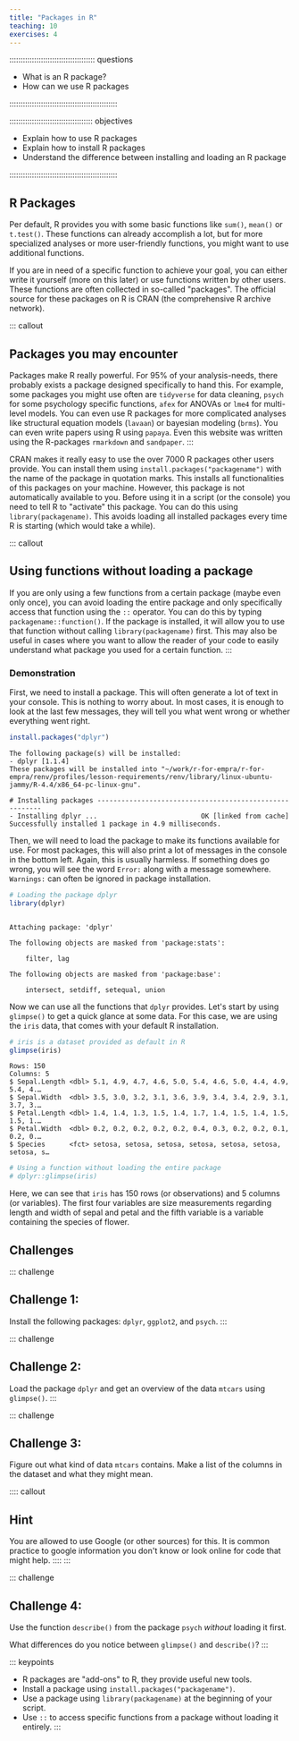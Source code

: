 ```yaml
---
title: "Packages in R"
teaching: 10
exercises: 4
---
```


:::::::::::::::::::::::::::::::::::::: questions 

- What is an R package?
- How can we use R packages

::::::::::::::::::::::::::::::::::::::::::::::::

::::::::::::::::::::::::::::::::::::: objectives

- Explain how to use R packages
- Explain how to install R packages
- Understand the difference between installing and loading an R package

::::::::::::::::::::::::::::::::::::::::::::::::

## R Packages

Per default, R provides you with some basic functions like `sum()`, `mean()` or `t.test()`. These functions can already accomplish a lot, but for more specialized analyses or more user-friendly functions, you might want to use additional functions.

If you are in need of a specific function to achieve your goal, you can either write it yourself (more on this later) or use functions written by other users. These functions are often collected in so-called "packages". The official source for these packages on R is CRAN (the comprehensive R archive network).

::: callout
## Packages you may encounter
Packages make R really powerful. For 95% of your analysis-needs, there probably exists a package designed specifically to hand this. For example, some packages you might use often are `tidyverse` for data cleaning, `psych` for some psychology specific functions, `afex` for ANOVAs or `lme4` for multi-level models. You can even use R packages for more complicated analyses like structural equation models (`lavaan`) or bayesian modeling (`brms`). You can even write papers using R using `papaya`. Even this website was written using the R-packages `rmarkdown` and `sandpaper`.
:::

CRAN makes it really easy to use the over 7000 R packages other users provide. You can install them using `install.packages("packagename")` with the name of the package in quotation marks. This installs all functionalities of this packages on your machine. However, this package is not automatically available to you. Before using it in a script (or the console) you need to tell R to "activate" this package. You can do this using `library(packagename)`. This avoids loading all installed packages every time R is starting (which would take a while).

::: callout
## Using functions without loading a package
If you are only using a few functions from a certain package (maybe even only once), you can avoid loading the entire package and only specifically access that function using the `::` operator. You can do this by typing `packagename::function()`. If the package is installed, it will allow you to use that function without calling `library(packagename)` first. This may also be useful in cases where you want to allow the reader of your code to easily understand what package you used for a certain function.
:::

### Demonstration
First, we need to install a package. This will often generate a lot of text in your console. This is nothing to worry about. In most cases, it is enough to look at the last few messages, they will tell you what went wrong or whether everything went right.

``` r
install.packages("dplyr")
```

``` output
The following package(s) will be installed:
- dplyr [1.1.4]
These packages will be installed into "~/work/r-for-empra/r-for-empra/renv/profiles/lesson-requirements/renv/library/linux-ubuntu-jammy/R-4.4/x86_64-pc-linux-gnu".

# Installing packages --------------------------------------------------------
- Installing dplyr ...                          OK [linked from cache]
Successfully installed 1 package in 4.9 milliseconds.
```

Then, we will need to load the package to make its functions available for use. For most packages, this will also print a lot of messages in the console in the bottom left. Again, this is usually harmless. If something does go wrong, you will see the word `Error:` along with a message somewhere. `Warnings:` can often be ignored in package installation. 


``` r
# Loading the package dplyr
library(dplyr)
```

``` output

Attaching package: 'dplyr'
```

``` output
The following objects are masked from 'package:stats':

    filter, lag
```

``` output
The following objects are masked from 'package:base':

    intersect, setdiff, setequal, union
```

Now we can use all the functions that `dplyr` provides. Let's start by using `glimpse()` to get a quick glance at some data. For this case, we are using the `iris` data, that comes with your default R installation.


``` r
# iris is a dataset provided as default in R
glimpse(iris)
```

``` output
Rows: 150
Columns: 5
$ Sepal.Length <dbl> 5.1, 4.9, 4.7, 4.6, 5.0, 5.4, 4.6, 5.0, 4.4, 4.9, 5.4, 4.…
$ Sepal.Width  <dbl> 3.5, 3.0, 3.2, 3.1, 3.6, 3.9, 3.4, 3.4, 2.9, 3.1, 3.7, 3.…
$ Petal.Length <dbl> 1.4, 1.4, 1.3, 1.5, 1.4, 1.7, 1.4, 1.5, 1.4, 1.5, 1.5, 1.…
$ Petal.Width  <dbl> 0.2, 0.2, 0.2, 0.2, 0.2, 0.4, 0.3, 0.2, 0.2, 0.1, 0.2, 0.…
$ Species      <fct> setosa, setosa, setosa, setosa, setosa, setosa, setosa, s…
```

``` r
# Using a function without loading the entire package
# dplyr::glimpse(iris)
```

Here, we can see that `iris` has 150 rows (or observations) and 5 columns (or variables). The first four variables are size measurements regarding length and width of sepal and petal and the fifth variable is a variable containing the species of flower.

## Challenges

::: challenge
## Challenge 1:

Install the following packages: `dplyr`, `ggplot2`, and `psych`.
:::

::: challenge
## Challenge 2:

Load the package `dplyr` and get an overview of the data `mtcars` using `glimpse()`. 
:::

::: challenge
## Challenge 3:

Figure out what kind of data `mtcars` contains. Make a list of the columns in the dataset and what they might mean.

:::: callout
## Hint
You are allowed to use Google (or other sources) for this. It is common practice to google information you don't know or look online for code that might help.
::::
:::

::: challenge
## Challenge 4:
Use the function `describe()` from the package `psych` *without* loading it first.

What differences do you notice between `glimpse()` and `describe()`?
:::

::: keypoints
- R packages are "add-ons" to R, they provide useful new tools.
- Install a package using `install.packages("packagename")`.
- Use a package using `library(packagename)` at the beginning of your script.
- Use `::` to access specific functions from a package without loading it entirely.
:::

